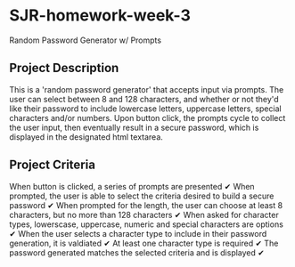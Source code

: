 # SJR-homework-week-3
Random Password Generator w/ Prompts

## Project Description
This is a 'random password generator' that accepts input via prompts. The user can select between 8 and 128 characters, and whether or not they'd like their password to include lowercase letters, uppercase letters, special characters and/or numbers. Upon button click, the prompts cycle to collect the user input, then eventually result in a secure password, which is displayed in the designated html textarea.

## Project Criteria
When button is clicked, a series of prompts are presented ✔
When prompted, the user is able to select the criteria desired to build a secure password ✔
When prompted for the length, the user can choose at least 8 characters, but no more than 128 characters ✔
When asked for character types, lowerscase, uppercase, numeric and special characters are options ✔
When the user selects a character type to include in their password generation, it is valdiated ✔
At least one character type is required ✔
The password generated matches the selected criteria and is displayed ✔


